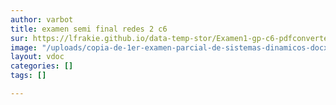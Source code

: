 ```yaml
---
author: varbot
title: examen semi final redes 2 c6 
sur: https://lfrakie.github.io/data-temp-stor/Examen1-gp-c6-pdfconverter.cnv.pdf
image: "/uploads/copia-de-1er-examen-parcial-de-sistemas-dinamicos-docx-documentos-de-google-google-chrome.jpg"
layout: vdoc
categories: []
tags: []

---
```

